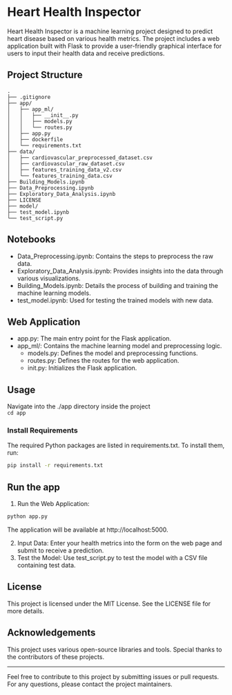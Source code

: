 # Heart Health Inspector
Heart Health Inspector is a machine learning project designed to predict heart disease based on various health metrics. The project includes a web application built with Flask to provide a user-friendly graphical interface for users to input their health data and receive predictions.

## Project Structure
```
.
├── .gitignore
├── app/
│   ├── app_ml/
│   │   ├── __init__.py
│   │   ├── models.py
│   │   └── routes.py
│   ├── app.py
│   ├── dockerfile
│   └── requirements.txt
├── data/
│   ├── cardiovascular_preprocessed_dataset.csv
│   ├── cardiovascular_raw_dataset.csv
│   ├── features_training_data_v2.csv
│   └── features_training_data.csv
├── Building_Models.ipynb
├── Data_Preprocessing.ipynb
├── Exploratory_Data_Analysis.ipynb
├── LICENSE
├── model/
├── test_model.ipynb
└── test_script.py
```

## Notebooks
- Data_Preprocessing.ipynb: Contains the steps to preprocess the raw data.
- Exploratory_Data_Analysis.ipynb: Provides insights into the data through various visualizations.
- Building_Models.ipynb: Details the process of building and training the machine learning models.
- test_model.ipynb: Used for testing the trained models with new data.

## Web Application
- app.py: The main entry point for the Flask application.
- app_ml/: Contains the machine learning model and preprocessing logic.
  - models.py: Defines the model and preprocessing functions.
  - routes.py: Defines the routes for the web application.
  - init.py: Initializes the Flask application.

## Usage
Navigate into the ./app directory inside the project  
`cd app`

### Install Requirements
The required Python packages are listed in requirements.txt. To install them, run:  
```bash
pip install -r requirements.txt
```

## Run the app
1. Run the Web Application:
```bash
python app.py
```
The application will be available at http://localhost:5000.

2. Input Data: Enter your health metrics into the form on the web page and submit to receive a prediction.
3. Test the Model: Use test_script.py to test the model with a CSV file containing test data.

## License
This project is licensed under the MIT License. See the LICENSE file for more details.

## Acknowledgements
This project uses various open-source libraries and tools. Special thanks to the contributors of these projects.

---

Feel free to contribute to this project by submitting issues or pull requests. For any questions, please contact the project maintainers.